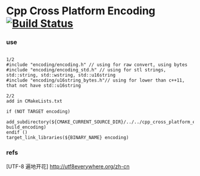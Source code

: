 
# Cpp Cross Platform Encoding [![Build Status](https://travis-ci.org/fooofei/cpp_cross_platform_encoding.svg?branch=master)](https://travis-ci.org/fooofei/cpp_cross_platform_encoding)

### use

```

1/2 
#include "encoding/encoding.h" // using for raw convert, using bytes
#include "encoding/encoding_std.h" // using for stl strings, std::string, std::wstring, std::u16string
#include "encoding/u16string_bytes.h"// using for lower than c++11, that not have std::u16string

2/2
add in CMakeLists.txt

if (NOT TARGET encoding)
  add_subdirectory(${CMAKE_CURRENT_SOURCE_DIR}/../../cpp_cross_platform_encoding  build_encoding)
endif ()
target_link_libraries(${BINARY_NAME} encoding)

```

### refs

[UTF-8 遍地开花] http://utf8everywhere.org/zh-cn
